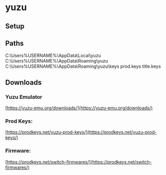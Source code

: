 # yuzu

## Setup

## Paths
C:\Users\%USERNAME%\AppData\Local\yuzu
C:\Users\%USERNAME%\AppData\Roaming\yuzu
C:\Users\%USERNAME%\AppData\Roaming\yuzu\keys
prod.keys
title.keys

## Downloads
### Yuzu Emulator
[https://yuzu-emu.org/downloads/](https://yuzu-emu.org/downloads/)
### Prod Keys:
[https://prodkeys.net/yuzu-prod-keys/](https://prodkeys.net/yuzu-prod-keys/)
### Firmware:
[https://prodkeys.net/switch-firmwares/](https://prodkeys.net/switch-firmwares/)
